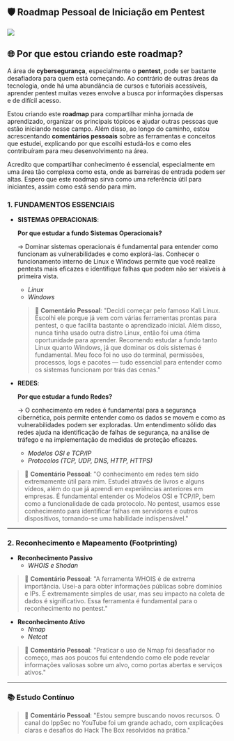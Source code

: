 

## 🛡️ Roadmap Pessoal de Iniciação em Pentest

![](https://img.freepik.com/fotos-premium/cadeado-com-fechadura-na-seguranca-de-dados-no-circuito-conceito-digital-de-seguranca-moderna_505353-656.jpg)

## 🌐 Por que estou criando este roadmap?

A área de **cybersegurança**, especialmente o **pentest**, pode ser bastante desafiadora para quem está começando. Ao contrário de outras áreas da tecnologia, onde há uma abundância de cursos e tutoriais acessíveis, aprender pentest muitas vezes envolve a busca por informações dispersas e de difícil acesso.

Estou criando este **roadmap** para compartilhar minha jornada de aprendizado, organizar os principais tópicos e ajudar outras pessoas que estão iniciando nesse campo. Além disso, ao longo do caminho, estou acrescentando **comentários pessoais** sobre as ferramentas e conceitos que estudei, explicando por que escolhi estudá-los e como eles contribuíram para meu desenvolvimento na área.

Acredito que compartilhar conhecimento é essencial, especialmente em uma área tão complexa como esta, onde as barreiras de entrada podem ser altas. Espero que este roadmap sirva como uma referência útil para iniciantes, assim como está sendo para mim.

### 1. FUNDAMENTOS ESSENCIAIS
- **SISTEMAS OPERACIONAIS**: 

  **Por que estudar a fundo Sistemas Operacionais?**
  
   -> Dominar sistemas operacionais é fundamental para entender como funcionam as vulnerabilidades e como explorá-las. Conhecer o funcionamento interno de Linux e Windows permite que você realize pentests mais eficazes e identifique falhas que podem não ser visíveis à primeira vista.

  - *Linux*
  - *Windows*

   > 💬 **Comentário Pessoal**:
   > "Decidi começar pelo famoso Kali Linux. Escolhi ele porque já vem com várias ferramentas prontas para pentest, o que facilita bastante  o aprendizado inicial. Além disso, nunca tinha usado outra distro Linux, então foi uma ótima oportunidade para aprender. Recomendo estudar a fundo tanto Linux quanto Windows, já que dominar os dois sistemas é fundamental. Meu foco foi no uso do terminal, permissões, processos, logs e pacotes — tudo essencial para entender como os sistemas funcionam por trás das cenas."

- **REDES**:

  **Por que estudar a fundo Redes?**

  -> O conhecimento em redes é fundamental para a segurança cibernética, pois permite entender como os dados se movem e como as vulnerabilidades podem ser exploradas. Um entendimento sólido das redes ajuda na identificação de falhas de segurança, na análise de tráfego e na implementação de medidas de proteção eficazes.
  
  - *Modelos OSI e TCP/IP*
  - *Protocolos (TCP, UDP, DNS, HTTP, HTTPS)*

> 💬 **Comentário Pessoal**:
> "O conhecimento em redes tem sido extremamente útil para mim. Estudei através de livros e alguns vídeos, além do que já aprendi em experiências anteriores em empresas. É fundamental entender os Modelos OSI e TCP/IP, bem como a funcionalidade de cada protocolo. No pentest, usamos esse conhecimento para identificar falhas em servidores e outros dispositivos, tornando-se uma habilidade indispensável."
---

### 2. Reconhecimento e Mapeamento (Footprinting)
- **Reconhecimento Passivo**
  - *WHOIS e Shodan*

> 💬 **Comentário Pessoal**:
> "A ferramenta WHOIS é de extrema importância. Usei-a para obter informações públicas sobre domínios e IPs. É extremamente simples de usar, mas seu impacto na coleta de dados é significativo. Essa ferramenta é fundamental para o reconhecimento no pentest."

- **Reconhecimento Ativo**
  - *Nmap*
  - *Netcat*

> 💬 **Comentário Pessoal**:
> "Praticar o uso de Nmap foi desafiador no começo, mas aos poucos fui entendendo como ele pode revelar informações valiosas sobre um alvo, como portas abertas e serviços ativos."

---

### 📚 Estudo Contínuo

> 💬 **Comentário Pessoal**:
> "Estou sempre buscando novos recursos. O canal do IppSec no YouTube foi um grande achado, com explicações claras e desafios do Hack The Box resolvidos na prática."
